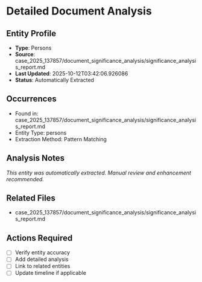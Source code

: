 # Detailed Document Analysis

## Entity Profile
- **Type**: Persons
- **Source**: case_2025_137857/document_significance_analysis/significance_analysis_report.md
- **Last Updated**: 2025-10-12T03:42:06.926086
- **Status**: Automatically Extracted

## Occurrences
- Found in: case_2025_137857/document_significance_analysis/significance_analysis_report.md
- Entity Type: persons
- Extraction Method: Pattern Matching

## Analysis Notes
*This entity was automatically extracted. Manual review and enhancement recommended.*

## Related Files
- case_2025_137857/document_significance_analysis/significance_analysis_report.md

## Actions Required
- [ ] Verify entity accuracy
- [ ] Add detailed analysis
- [ ] Link to related entities
- [ ] Update timeline if applicable
